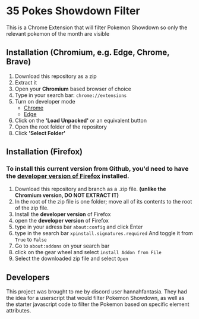 # 35 Pokes Showdown Filter
This is a Chrome Extension that will filter Pokemon Showdown so only the relevant pokemon of the month are visible

## Installation (Chromium, e.g. Edge, Chrome, Brave)

1. Download this repository as a zip
2. Extract it
3. Open your **Chromium** based browser of choice
4. Type in your search bar: `chrome://extensions`
5. Turn on developer mode
   * [Chrome](https://support.google.com/chrome/thread/155712634?hl=en&msgid=157192351)
   * [Edge](https://learn.microsoft.com/en-us/microsoft-edge/extensions-chromium/getting-started/extension-sideloading)
6. Click on the **'Load Unpacked'** or an equivalent button
7. Open the root folder of the repository
8. Click **'Select Folder'**


## Installation (Firefox)
### To install this current version from Github, you'd need to have the [developer version of Firefox](https://www.mozilla.org/en-US/firefox/developer) installed.

1. Download this repository and branch as a .zip file. **(unlike the Chromium version, DO NOT EXTRACT IT)**
2. In the root of the zip file is one folder; move all of its contents to the root of the zip file.
3. Install the **developer version** of Firefox
4. open the **developer version** of Firefox
5. type in your adress bar `about:config` and click Enter
6. type in the search bar `xpinstall.signatures.required` And toggle it from `True` to `False`
7. Go to `about:addons` on your search bar
8. click on the gear wheel and select `install Addon from File`
9. Select the downloaded zip file and select `Open`


## Developers
This project was brought to me by discord user hannahfantasia. They had the idea for a userscript that would filter Pokemon Showdown, as well as the starter javascript code to filter the Pokemon based on specific element attributes.
